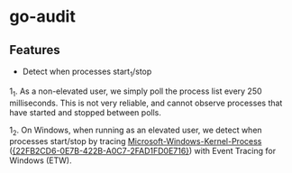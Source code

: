 # go-audit

## Features

- Detect when processes start<sub>1</sub>/stop

1<sub>1</sub>. As a non-elevated user, we simply poll the process list every 250 milliseconds. This is not very reliable, and cannot observe processes that have started and stopped between polls.

1<sub>2</sub>. On Windows, when running as an elevated user, we detect when processes start/stop by tracing [Microsoft-Windows-Kernel-Process](https://github.com/repnz/etw-providers-docs/blob/master/Manifests-Win7-7600/Microsoft-Windows-Kernel-Process.xml) ([{22FB2CD6-0E7B-422B-A0C7-2FAD1FD0E716}](https://github.com/search?q=%7B22FB2CD6-0E7B-422B-A0C7-2FAD1FD0E716%7D+language%3AMarkdown&type=code&l=Markdown)) with Event Tracing for Windows (ETW).
